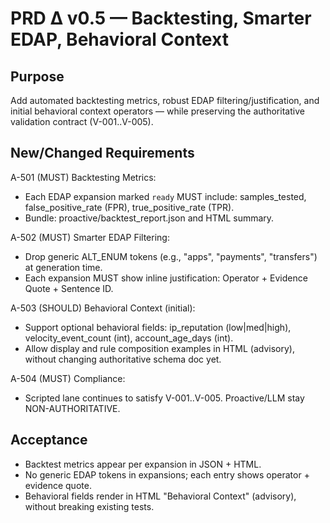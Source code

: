 # PRD Δ v0.5 — Backtesting, Smarter EDAP, Behavioral Context

## Purpose
Add automated backtesting metrics, robust EDAP filtering/justification, and initial behavioral context operators — while preserving the authoritative validation contract (V-001..V-005). 

## New/Changed Requirements
A-501 (MUST) Backtesting Metrics:
- Each EDAP expansion marked `ready` MUST include: samples_tested, false_positive_rate (FPR), true_positive_rate (TPR).
- Bundle: proactive/backtest_report.json and HTML summary.

A-502 (MUST) Smarter EDAP Filtering:
- Drop generic ALT_ENUM tokens (e.g., "apps", "payments", "transfers") at generation time.
- Each expansion MUST show inline justification: Operator + Evidence Quote + Sentence ID.

A-503 (SHOULD) Behavioral Context (initial):
- Support optional behavioral fields: ip_reputation (low|med|high), velocity_event_count (int), account_age_days (int).
- Allow display and rule composition examples in HTML (advisory), without changing authoritative schema doc yet.

A-504 (MUST) Compliance:
- Scripted lane continues to satisfy V-001..V-005. Proactive/LLM stay NON-AUTHORITATIVE.

## Acceptance
- Backtest metrics appear per expansion in JSON + HTML.
- No generic EDAP tokens in expansions; each entry shows operator + evidence quote.
- Behavioral fields render in HTML "Behavioral Context" (advisory), without breaking existing tests.